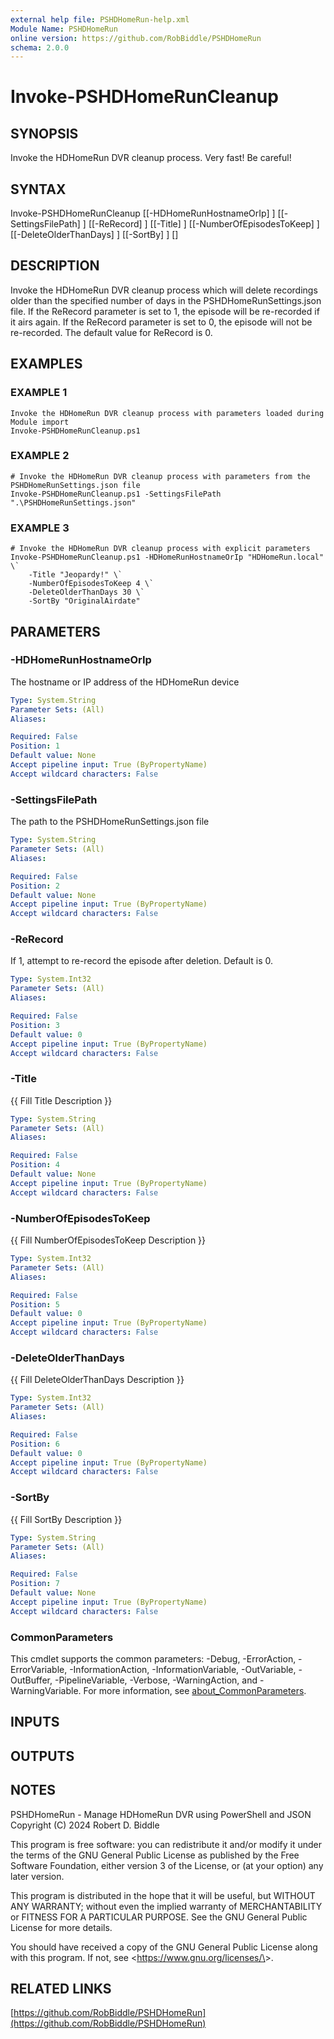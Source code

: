```yaml
---
external help file: PSHDHomeRun-help.xml
Module Name: PSHDHomeRun
online version: https://github.com/RobBiddle/PSHDHomeRun
schema: 2.0.0
---
```


# Invoke-PSHDHomeRunCleanup

## SYNOPSIS

Invoke the HDHomeRun DVR cleanup process.
Very fast!
Be careful!

## SYNTAX

Invoke-PSHDHomeRunCleanup [[-HDHomeRunHostnameOrIp] <String>] [[-SettingsFilePath] <String>] [[-ReRecord] <Int32>]
 [[-Title] <String>] [[-NumberOfEpisodesToKeep] <Int32>] [[-DeleteOlderThanDays] <Int32>] [[-SortBy] <String>]
 [<CommonParameters>]

## DESCRIPTION

Invoke the HDHomeRun DVR cleanup process which will delete recordings older than the specified
number of days in the PSHDHomeRunSettings.json file.
If the ReRecord parameter is set to 1,
the episode will be re-recorded if it airs again.
If the ReRecord parameter is set to 0, the
episode will not be re-recorded.
The default value for ReRecord is 0.

## EXAMPLES

### EXAMPLE 1

```[PowerShell]
Invoke the HDHomeRun DVR cleanup process with parameters loaded during Module import
Invoke-PSHDHomeRunCleanup.ps1
```

### EXAMPLE 2

```[PowerShell]
# Invoke the HDHomeRun DVR cleanup process with parameters from the PSHDHomeRunSettings.json file
Invoke-PSHDHomeRunCleanup.ps1 -SettingsFilePath ".\PSHDHomeRunSettings.json"
```

### EXAMPLE 3

```[PowerShell]
# Invoke the HDHomeRun DVR cleanup process with explicit parameters
Invoke-PSHDHomeRunCleanup.ps1 -HDHomeRunHostnameOrIp "HDHomeRun.local" \`
    -Title "Jeopardy!" \`
    -NumberOfEpisodesToKeep 4 \`
    -DeleteOlderThanDays 30 \`
    -SortBy "OriginalAirdate"
```

## PARAMETERS

### -HDHomeRunHostnameOrIp

The hostname or IP address of the HDHomeRun device

```yaml
Type: System.String
Parameter Sets: (All)
Aliases:

Required: False
Position: 1
Default value: None
Accept pipeline input: True (ByPropertyName)
Accept wildcard characters: False
```

### -SettingsFilePath

The path to the PSHDHomeRunSettings.json file

```yaml
Type: System.String
Parameter Sets: (All)
Aliases:

Required: False
Position: 2
Default value: None
Accept pipeline input: True (ByPropertyName)
Accept wildcard characters: False
```

### -ReRecord

If 1, attempt to re-record the episode after deletion.
Default is 0.

```yaml
Type: System.Int32
Parameter Sets: (All)
Aliases:

Required: False
Position: 3
Default value: 0
Accept pipeline input: True (ByPropertyName)
Accept wildcard characters: False
```

### -Title

{{ Fill Title Description }}

```yaml
Type: System.String
Parameter Sets: (All)
Aliases:

Required: False
Position: 4
Default value: None
Accept pipeline input: True (ByPropertyName)
Accept wildcard characters: False
```

### -NumberOfEpisodesToKeep

{{ Fill NumberOfEpisodesToKeep Description }}

```yaml
Type: System.Int32
Parameter Sets: (All)
Aliases:

Required: False
Position: 5
Default value: 0
Accept pipeline input: True (ByPropertyName)
Accept wildcard characters: False
```

### -DeleteOlderThanDays

{{ Fill DeleteOlderThanDays Description }}

```yaml
Type: System.Int32
Parameter Sets: (All)
Aliases:

Required: False
Position: 6
Default value: 0
Accept pipeline input: True (ByPropertyName)
Accept wildcard characters: False
```

### -SortBy

{{ Fill SortBy Description }}

```yaml
Type: System.String
Parameter Sets: (All)
Aliases:

Required: False
Position: 7
Default value: None
Accept pipeline input: True (ByPropertyName)
Accept wildcard characters: False
```

### CommonParameters

This cmdlet supports the common parameters: -Debug, -ErrorAction, -ErrorVariable, -InformationAction, -InformationVariable, -OutVariable, -OutBuffer, -PipelineVariable, -Verbose, -WarningAction, and -WarningVariable. For more information, see [about_CommonParameters](http://go.microsoft.com/fwlink/?LinkID=113216).

## INPUTS

## OUTPUTS

## NOTES

PSHDHomeRun - Manage HDHomeRun DVR using PowerShell and JSON
Copyright (C) 2024 Robert D. Biddle

This program is free software: you can redistribute it and/or modify
it under the terms of the GNU General Public License as published by
the Free Software Foundation, either version 3 of the License, or
(at your option) any later version.

This program is distributed in the hope that it will be useful,
but WITHOUT ANY WARRANTY; without even the implied warranty of
MERCHANTABILITY or FITNESS FOR A PARTICULAR PURPOSE.
See the
GNU General Public License for more details.

You should have received a copy of the GNU General Public License
along with this program.
If not, see \<<https://www.gnu.org/licenses/\>>.

## RELATED LINKS

[https://github.com/RobBiddle/PSHDHomeRun](https://github.com/RobBiddle/PSHDHomeRun)
